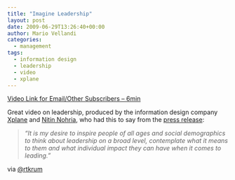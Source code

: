 ```yaml
---
title: "Imagine Leadership"
layout: post
date: 2009-06-29T13:26:40+00:00
author: Mario Vellandi
categories:
  - management
tags:
  - information design
  - leadership
  - video
  - xplane
---
```

[Video Link for Email/Other Subscribers &#8211; 6min](http://www.youtube.com/watch?v=TuuTlQ0FzEU)

Great video on leadership, produced by the information design company <a rel="nofollow" href="http://www.xplane.com/">Xplane</a> and <a rel="nofollow" href="http://www.leadingthoughts.com/talent/nohria.php">Nitin Nohria</a>, who had this to say from the <a rel="nofollow" href="http://www.xplane.com/company/news/2009/06/26/xplane-creates-imagine-leadership-video-in-collaboration-with-professor-nitin-nohria-faculty-co-chair-of-the-harvard-business-school-leadership-initiative/">press release</a>:

> *“It is my desire to inspire people of all ages and social demographics to think about leadership on a broad level, contemplate what it means to them and what individual impact they can have when it comes to leading.”*

via <a rel="nofollow" href="http://twitter.com/rtkrum">@rtkrum</a>
